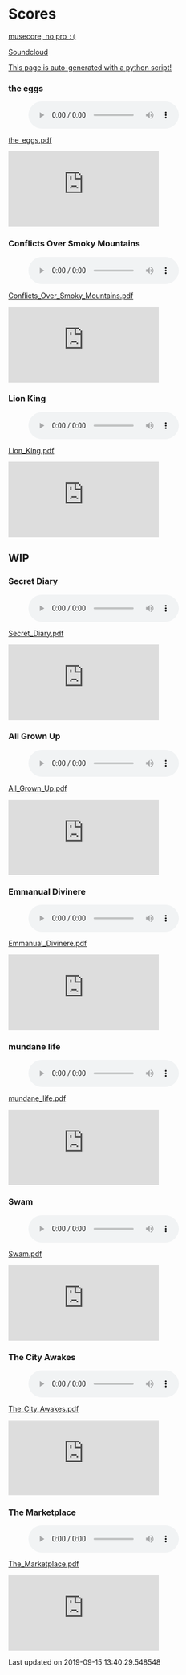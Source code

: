 # Scores

[musecore, no pro `:(`](https://musescore.com/user/28262500)

[Soundcloud](https://soundcloud.com/sherry-wong-59815924)

[This page is auto-generated with a python script!](doc.md)

### the eggs

<figure><audio controls src="https://potatowagon.github.io/scores/done/the_eggs.wav">Your browser does not support the<code>audio</code> element.</audio></figure>

[the_eggs.pdf](https://potatowagon.github.io/scores/done/the_eggs.pdf)

<object data="https://potatowagon.github.io/scores/done/the_eggs.pdf" type="application/pdf" width="1000px" height="500px"><embed src="https://potatowagon.github.io/scores/done/the_eggs.pdf"></embed></object>

### Conflicts Over Smoky Mountains

<figure><audio controls src="https://potatowagon.github.io/scores/done/Conflicts_Over_Smoky_Mountains.wav">Your browser does not support the<code>audio</code> element.</audio></figure>

[Conflicts_Over_Smoky_Mountains.pdf](https://potatowagon.github.io/scores/done/Conflicts_Over_Smoky_Mountains.pdf)

<object data="https://potatowagon.github.io/scores/done/Conflicts_Over_Smoky_Mountains.pdf" type="application/pdf" width="1000px" height="500px"><embed src="https://potatowagon.github.io/scores/done/Conflicts_Over_Smoky_Mountains.pdf"></embed></object>

### Lion King

<figure><audio controls src="https://potatowagon.github.io/scores/done/Lion_King.wav">Your browser does not support the<code>audio</code> element.</audio></figure>

[Lion_King.pdf](https://potatowagon.github.io/scores/done/Lion_King.pdf)

<object data="https://potatowagon.github.io/scores/done/Lion_King.pdf" type="application/pdf" width="1000px" height="500px"><embed src="https://potatowagon.github.io/scores/done/Lion_King.pdf"></embed></object>

## WIP

### Secret Diary

<figure><audio controls src="https://potatowagon.github.io/scores/wip/Secret_Diary.wav">Your browser does not support the<code>audio</code> element.</audio></figure>

[Secret_Diary.pdf](https://potatowagon.github.io/scores/wip/Secret_Diary.pdf)

<object data="https://potatowagon.github.io/scores/wip/Secret_Diary.pdf" type="application/pdf" width="1000px" height="500px"><embed src="https://potatowagon.github.io/scores/wip/Secret_Diary.pdf"></embed></object>

### All Grown Up

<figure><audio controls src="https://potatowagon.github.io/scores/wip/All_Grown_Up.mp3">Your browser does not support the<code>audio</code> element.</audio></figure>

[All_Grown_Up.pdf](https://potatowagon.github.io/scores/wip/All_Grown_Up.pdf)

<object data="https://potatowagon.github.io/scores/wip/All_Grown_Up.pdf" type="application/pdf" width="1000px" height="500px"><embed src="https://potatowagon.github.io/scores/wip/All_Grown_Up.pdf"></embed></object>

### Emmanual Divinere

<figure><audio controls src="https://potatowagon.github.io/scores/wip/Emmanual_Divinere.mp3">Your browser does not support the<code>audio</code> element.</audio></figure>

[Emmanual_Divinere.pdf](https://potatowagon.github.io/scores/wip/Emmanual_Divinere.pdf)

<object data="https://potatowagon.github.io/scores/wip/Emmanual_Divinere.pdf" type="application/pdf" width="1000px" height="500px"><embed src="https://potatowagon.github.io/scores/wip/Emmanual_Divinere.pdf"></embed></object>

### mundane life

<figure><audio controls src="https://potatowagon.github.io/scores/wip/mundane_life.mp3">Your browser does not support the<code>audio</code> element.</audio></figure>

[mundane_life.pdf](https://potatowagon.github.io/scores/wip/mundane_life.pdf)

<object data="https://potatowagon.github.io/scores/wip/mundane_life.pdf" type="application/pdf" width="1000px" height="500px"><embed src="https://potatowagon.github.io/scores/wip/mundane_life.pdf"></embed></object>

### Swam

<figure><audio controls src="https://potatowagon.github.io/scores/wip/Swam.mp3">Your browser does not support the<code>audio</code> element.</audio></figure>

[Swam.pdf](https://potatowagon.github.io/scores/wip/Swam.pdf)

<object data="https://potatowagon.github.io/scores/wip/Swam.pdf" type="application/pdf" width="1000px" height="500px"><embed src="https://potatowagon.github.io/scores/wip/Swam.pdf"></embed></object>

### The City Awakes

<figure><audio controls src="https://potatowagon.github.io/scores/wip/The_City_Awakes.mp3">Your browser does not support the<code>audio</code> element.</audio></figure>

[The_City_Awakes.pdf](https://potatowagon.github.io/scores/wip/The_City_Awakes.pdf)

<object data="https://potatowagon.github.io/scores/wip/The_City_Awakes.pdf" type="application/pdf" width="1000px" height="500px"><embed src="https://potatowagon.github.io/scores/wip/The_City_Awakes.pdf"></embed></object>

### The Marketplace

<figure><audio controls src="https://potatowagon.github.io/scores/wip/The_Marketplace.mp3">Your browser does not support the<code>audio</code> element.</audio></figure>

[The_Marketplace.pdf](https://potatowagon.github.io/scores/wip/The_Marketplace.pdf)

<object data="https://potatowagon.github.io/scores/wip/The_Marketplace.pdf" type="application/pdf" width="1000px" height="500px"><embed src="https://potatowagon.github.io/scores/wip/The_Marketplace.pdf"></embed></object>

Last updated on 2019-09-15 13:40:29.548548